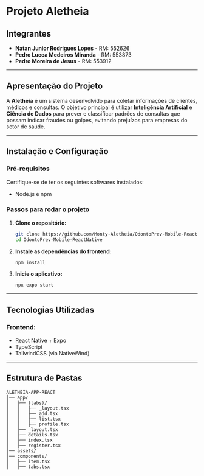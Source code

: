 # Projeto Aletheia

## Integrantes
- **Natan Junior Rodrigues Lopes** - RM: 552626
- **Pedro Lucca Medeiros Miranda** - RM: 553873
- **Pedro Moreira de Jesus** - RM: 553912

---

## Apresentação do Projeto
A **Aletheia** é um sistema desenvolvido para coletar informações de clientes, médicos e consultas. O objetivo principal é utilizar **Inteligência Artificial** e **Ciência de Dados** para prever e classificar padrões de consultas que possam indicar fraudes ou golpes, evitando prejuízos para empresas do setor de saúde.

---

## **Instalação e Configuração**

### **Pré-requisitos**
Certifique-se de ter os seguintes softwares instalados:
- Node.js e npm

### **Passos para rodar o projeto**
1. **Clone o repositório:**
   ```sh
   git clone https://github.com/Monty-Aletheia/OdontoPrev-Mobile-ReactNative.git
   cd OdontoPrev-Mobile-ReactNative
   ```
2. **Instale as dependências do frontend:**
   ```sh
   npm install
   ```
3. **Inicie o aplicativo:**
   ```sh
   npx expo start
   ```

---

## **Tecnologias Utilizadas**
### **Frontend:**
- React Native + Expo
- TypeScript
- TailwindCSS (via NativeWind)

---

## **Estrutura de Pastas**

```
ALETHEIA-APP-REACT
│── app/
│   ├── (tabs)/
│   │   ├── _layout.tsx
│   │   ├── add.tsx
│   │   ├── list.tsx
│   │   ├── profile.tsx
│   ├── _layout.tsx
│   ├── details.tsx
│   ├── index.tsx
│   ├── register.tsx
│── assets/
│── components/
│   ├── item.tsx
│   ├── tabs.tsx

```

